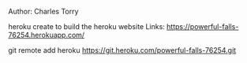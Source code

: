 Author: Charles Torry

heroku create to build the heroku website
Links: https://powerful-falls-76254.herokuapp.com/

git remote add heroku https://git.heroku.com/powerful-falls-76254.git